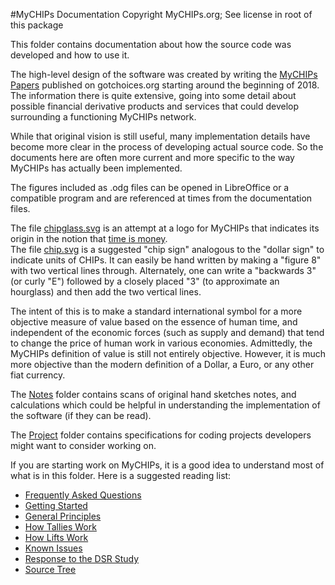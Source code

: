 #MyCHIPs Documentation
Copyright MyCHIPs.org; See license in root of this package

This folder contains documentation about how the source code was developed and
how to use it.

The high-level design of the software was created by writing the
[MyCHIPs Papers](http://gotchoices.org/mychips) published on gotchoices.org 
starting around the beginning of 2018.  The information there is quite 
extensive, going into some detail about possible financial derivative products 
and services that could develop surrounding a functioning MyCHIPs network.

While that original vision is still useful, many implementation details have
become more clear in the process of developing actual source code.  So the
documents here are often more current and more specific to the way MyCHIPs has
actually been implemented.

The figures included as .odg files can be opened in LibreOffice or a compatible 
program and are referenced at times from the documentation files.

The file [chipglass.svg](chipglass.svg) is an attempt at a logo for MyCHIPs 
that indicates its origin in the notion that 
[time is money](http://gotchoices.org/mychips/whychips.html).  
The file [chip.svg](chip.svg) is a suggested
"chip sign" analogous to the "dollar sign" to indicate units of CHIPs. 
It can easily be hand written by making a "figure 8" with two vertical lines through.
Alternately, one can write a "backwards 3" (or curly "E") followed by a closely 
placed "3" (to approximate an hourglass) and then add the two vertical lines.

The intent of this is to make a standard international symbol for a more
objective measure of value based on the essence of human time, and independent 
of the economic forces (such as supply and demand) that tend to change the 
price of human work in various economies.  Admittedly, the MyCHIPs definition 
of value is still not entirely objective.  However, it is much more objective 
than the modern definition of a Dollar, a Euro, or any other fiat currency.

The [Notes](Notes) folder contains scans of original hand sketches notes, and 
calculations which could be helpful in understanding the implementation of the
software (if they can be read).

The [Project](Project) folder contains specifications for coding projects 
developers might want to consider working on.

If you are starting work on MyCHIPs, it is a good idea to understand most of what
is in this folder.  Here is a suggested reading list:
- [Frequently Asked Questions](FAQ)
- [Getting Started](Development)
- [General Principles](General)
- [How Tallies Work](Tallies)
- [How Lifts Work](Lifts)
- [Known Issues](Bugs)
- [Response to the DSR Study](Safety)
- [Source Tree](Sources)
